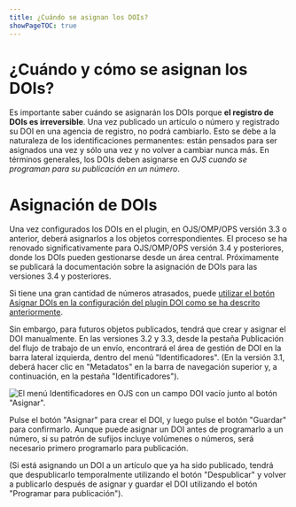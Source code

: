 ```yaml
---
title: ¿Cuándo se asignan los DOIs?
showPageTOC: true
---
```


# ¿Cuándo y cómo se asignan los DOIs?

Es importante saber cuándo se asignarán los DOIs porque **el registro de DOIs es irreversible**. Una vez publicado un artículo o número y registrado su DOI en una agencia de registro, no podrá cambiarlo. Esto se debe a la naturaleza de los identificaciones permanentes: están pensados para ser asignados una vez y sólo una vez y no volver a cambiar nunca más.
En términos generales, los DOIs deben asignarse en _OJS cuando se programan para su publicación en un número_.

# Asignación de DOIs

Una vez configurados los DOIs en el plugin, en OJS/OMP/OPS versión 3.3 o anterior, deberá asignarlos a los objetos correspondientes. El proceso se ha renovado significativamente para OJS/OMP/OPS versión 3.4 y posteriores, donde los DOIs pueden gestionarse desde un área central. Próximamente se publicará la documentación sobre la asignación de DOIs para las versiones 3.4 y posteriores.

Si tiene una gran cantidad de números atrasados, puede [utilizar el botón Asignar DOIs en la configuración del plugin DOI como se ha descrito anteriormente](https://docs.pkp.sfu.ca/doi-plugin/en/doi-plugin#assign-dois).

Sin embargo, para futuros objetos publicados, tendrá que crear y asignar el DOI manualmente. En las versiones 3.2 y 3.3, desde la pestaña Publicación del flujo de trabajo de un envío, encontrará el área de gestión de DOI en la barra lateral izquierda, dentro del menú "Identificadores". (En la versión 3.1, deberá hacer clic en "Metadatos" en la barra de navegación superior y, a continuación, en la pestaña "Identificadores").

![El menú Identificadores en OJS con un campo DOI vacío junto al botón "Asignar".](./assets/doi-assign-button.png)

Pulse el botón "Asignar" para crear el DOI, y luego pulse el botón "Guardar" para confirmarlo. Aunque puede asignar un DOI antes de programarlo a un número, si su patrón de sufijos incluye volúmenes o números, será necesario primero programarlo para publicación.

(Si está asignando un DOI a un artículo que ya ha sido publicado, tendrá que despublicarlo temporalmente utilizando el botón "Despublicar" y volver a publicarlo después de asignar y guardar el DOI utilizando el botón "Programar para publicación").
